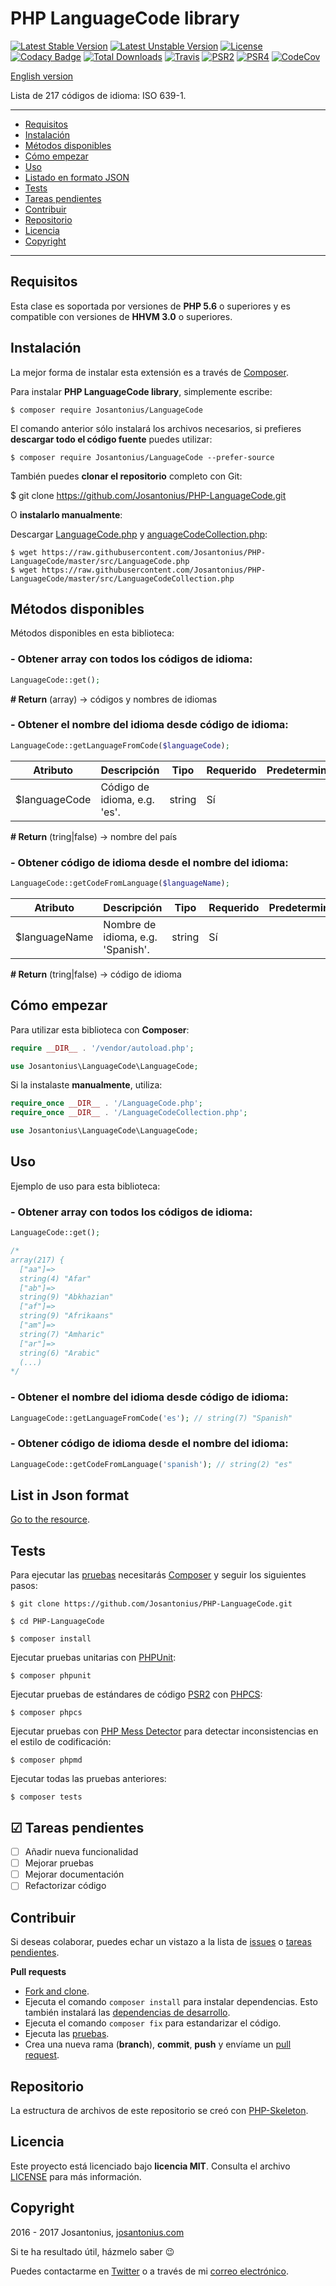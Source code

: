 # PHP LanguageCode library

[![Latest Stable Version](https://poser.pugx.org/josantonius/LanguageCode/v/stable)](https://packagist.org/packages/josantonius/LanguageCode) [![Latest Unstable Version](https://poser.pugx.org/josantonius/LanguageCode/v/unstable)](https://packagist.org/packages/josantonius/LanguageCode) [![License](https://poser.pugx.org/josantonius/LanguageCode/license)](LICENSE) [![Codacy Badge](https://api.codacy.com/project/badge/Grade/5e3ca0b3edd2415d92d2262afb491d47)](https://www.codacy.com/app/Josantonius/PHP-LanguageCode?utm_source=github.com&amp;utm_medium=referral&amp;utm_content=Josantonius/PHP-LanguageCode&amp;utm_campaign=Badge_Grade) [![Total Downloads](https://poser.pugx.org/josantonius/LanguageCode/downloads)](https://packagist.org/packages/josantonius/LanguageCode) [![Travis](https://travis-ci.org/Josantonius/PHP-LanguageCode.svg)](https://travis-ci.org/Josantonius/PHP-LanguageCode) [![PSR2](https://img.shields.io/badge/PSR-2-1abc9c.svg)](http://www.php-fig.org/psr/psr-2/) [![PSR4](https://img.shields.io/badge/PSR-4-9b59b6.svg)](http://www.php-fig.org/psr/psr-4/) [![CodeCov](https://codecov.io/gh/Josantonius/PHP-LanguageCode/branch/master/graph/badge.svg)](https://codecov.io/gh/Josantonius/PHP-LanguageCode)

[English version](README.md)

Lista de 217 códigos de idioma: ISO 639-1.

---

- [Requisitos](#requisitos)
- [Instalación](#instalación)
- [Métodos disponibles](#métodos-disponibles)
- [Cómo empezar](#cómo-empezar)
- [Uso](#uso)
- [Listado en formato JSON](#listado-en-formato-json)
- [Tests](#tests)
- [Tareas pendientes](#-tareas-pendientes)
- [Contribuir](#contribuir)
- [Repositorio](#repositorio)
- [Licencia](#licencia)
- [Copyright](#copyright)

---

## Requisitos

Esta clase es soportada por versiones de **PHP 5.6** o superiores y es compatible con versiones de **HHVM 3.0** o superiores.

## Instalación 

La mejor forma de instalar esta extensión es a través de [Composer](http://getcomposer.org/download/).

Para instalar **PHP LanguageCode library**, simplemente escribe:

    $ composer require Josantonius/LanguageCode

El comando anterior sólo instalará los archivos necesarios, si prefieres **descargar todo el código fuente** puedes utilizar:

    $ composer require Josantonius/LanguageCode --prefer-source

También puedes **clonar el repositorio** completo con Git:

  $ git clone https://github.com/Josantonius/PHP-LanguageCode.git

O **instalarlo manualmente**:

Descargar [LanguageCode.php](https://raw.githubusercontent.com/Josantonius/PHP-LanguageCode/master/src/LanguageCode.php) y [anguageCodeCollection.php](https://raw.githubusercontent.com/Josantonius/PHP-LanguageCode/master/src/LanguageCodeCollection.php):

    $ wget https://raw.githubusercontent.com/Josantonius/PHP-LanguageCode/master/src/LanguageCode.php
    $ wget https://raw.githubusercontent.com/Josantonius/PHP-LanguageCode/master/src/LanguageCodeCollection.php

## Métodos disponibles

Métodos disponibles en esta biblioteca:

### - Obtener array con todos los códigos de idioma:

```php
LanguageCode::get();
```

**# Return** (array) → códigos y nombres de idiomas

### - Obtener el nombre del idioma desde código de idioma:

```php
LanguageCode::getLanguageFromCode($languageCode);
```

| Atributo | Descripción | Tipo | Requerido | Predeterminado
| --- | --- | --- | --- | --- |
| $languageCode | Código de idioma, e.g. 'es'. | string | Sí | |

**# Return** (tring|false) → nombre del país

### - Obtener código de idioma desde el nombre del idioma:

```php
LanguageCode::getCodeFromLanguage($languageName);
```

| Atributo | Descripción | Tipo | Requerido | Predeterminado
| --- | --- | --- | --- | --- |
| $languageName | Nombre de idioma, e.g. 'Spanish'. | string | Sí | |

**# Return** (tring|false) → código de idioma

## Cómo empezar

Para utilizar esta biblioteca con **Composer**:

```php
require __DIR__ . '/vendor/autoload.php';

use Josantonius\LanguageCode\LanguageCode;
```

Si la instalaste **manualmente**, utiliza:

```php
require_once __DIR__ . '/LanguageCode.php';
require_once __DIR__ . '/LanguageCodeCollection.php';

use Josantonius\LanguageCode\LanguageCode;
```

## Uso

Ejemplo de uso para esta biblioteca:

### - Obtener array con todos los códigos de idioma:

```php
LanguageCode::get();

/*
array(217) {
  ["aa"]=>
  string(4) "Afar"
  ["ab"]=>
  string(9) "Abkhazian"
  ["af"]=>
  string(9) "Afrikaans"
  ["am"]=>
  string(7) "Amharic"
  ["ar"]=>
  string(6) "Arabic"
  (...)
*/
```

### - Obtener el nombre del idioma desde código de idioma:

```php
LanguageCode::getLanguageFromCode('es'); // string(7) "Spanish"
```

### - Obtener código de idioma desde el nombre del idioma:

```php
LanguageCode::getCodeFromLanguage('spanish'); // string(2) "es"
```

## List in Json format

[Go to the resource](https://gist.github.com/Josantonius/b455e315bc7f790d14b136d61d9ae469).

## Tests 

Para ejecutar las [pruebas](tests) necesitarás [Composer](http://getcomposer.org/download/) y seguir los siguientes pasos:

    $ git clone https://github.com/Josantonius/PHP-LanguageCode.git
    
    $ cd PHP-LanguageCode

    $ composer install

Ejecutar pruebas unitarias con [PHPUnit](https://phpunit.de/):

    $ composer phpunit

Ejecutar pruebas de estándares de código [PSR2](http://www.php-fig.org/psr/psr-2/) con [PHPCS](https://github.com/squizlabs/PHP_CodeSniffer):

    $ composer phpcs

Ejecutar pruebas con [PHP Mess Detector](https://phpmd.org/) para detectar inconsistencias en el estilo de codificación:

    $ composer phpmd

Ejecutar todas las pruebas anteriores:

    $ composer tests

## ☑ Tareas pendientes

- [ ] Añadir nueva funcionalidad
- [ ] Mejorar pruebas
- [ ] Mejorar documentación
- [ ] Refactorizar código

## Contribuir

Si deseas colaborar, puedes echar un vistazo a la lista de
[issues](https://github.com/Josantonius/PHP-LanguageCode/issues) o [tareas pendientes](#-tareas-pendientes).

**Pull requests**

* [Fork and clone](https://help.github.com/articles/fork-a-repo).
* Ejecuta el comando `composer install` para instalar dependencias.
  Esto también instalará las [dependencias de desarrollo](https://getcomposer.org/doc/03-cli.md#install).
* Ejecuta el comando `composer fix` para estandarizar el código.
* Ejecuta las [pruebas](#tests).
* Crea una nueva rama (**branch**), **commit**, **push** y envíame un
  [pull request](https://help.github.com/articles/using-pull-requests).

## Repositorio

La estructura de archivos de este repositorio se creó con [PHP-Skeleton](https://github.com/Josantonius/PHP-Skeleton).

## Licencia

Este proyecto está licenciado bajo **licencia MIT**. Consulta el archivo [LICENSE](LICENSE) para más información.

## Copyright

2016 - 2017 Josantonius, [josantonius.com](https://josantonius.com/)

Si te ha resultado útil, házmelo saber :wink:

Puedes contactarme en [Twitter](https://twitter.com/Josantonius) o a través de mi [correo electrónico](mailto:hello@josantonius.com).